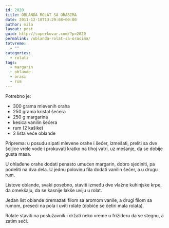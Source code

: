 ```yaml
---
id: 2020
title: OBLANDA ROLAT SA ORASIMA
date: 2011-12-10T13:29:08+00:00
author: mila
layout: post
guid: http://superkuvar.com/?p=2020
permalink: /oblanda-rolat-sa-orasima/
totvreme:
  - ""
categories:
  - rolati
tags:
  - margarin
  - oblande
  - orasi
  - rum
---
```

Potrebno je:

  * 300 grama mlevenih oraha
  * 250 grama kristal šećera
  * 250 g margarina
  * kesica vanilin šećera
  * rum (2 kašike)
  * 2 lista veće oblande

Priprema: u posudu sipati mlevene orahe i šećer, izmešati, preliti sa dve šoljice vrele vode i prokuvati kratko na tihoj vatri, uz mešanje, da se dobije gusta masa.

U ohlađene orahe dodati penasto umućen margarin, dobro sjediniti, pa podeliti na dva dela. U jednu polovinu fila dodati vanilin šećer, a u drugu rum.

Listove oblande, svaki posebno, staviti između dve vlažne kuhinjske krpe, da omekšaju, da se kasnije lakše uviju u rolat.

Jedan list oblande premazati filom sa aromom vanile, a drugi filom sa rumom, preseći na pola i uviti rolate (dobiće se četiri mala rolata).

Rolate staviti na poslužavnik i držati neko vreme u frižideru da se stegnu, a zatim seći.